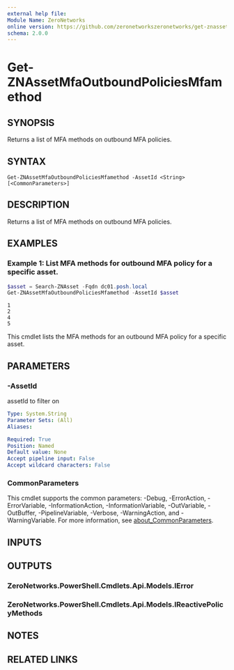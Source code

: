 ```yaml
---
external help file:
Module Name: ZeroNetworks
online version: https://github.com/zeronetworkszeronetworks/get-znassetmfaoutboundpoliciesmfamethod
schema: 2.0.0
---
```


# Get-ZNAssetMfaOutboundPoliciesMfamethod

## SYNOPSIS
Returns a list of MFA methods on outbound MFA policies.

## SYNTAX

```
Get-ZNAssetMfaOutboundPoliciesMfamethod -AssetId <String> [<CommonParameters>]
```

## DESCRIPTION
Returns a list of MFA methods on outbound MFA policies.

## EXAMPLES

### Example 1: List MFA methods for outbound MFA policy for a specific asset.
```powershell
$asset = Search-ZNAsset -Fqdn dc01.posh.local
Get-ZNAssetMfaOutboundPoliciesMfamethod -AssetId $asset        
```

```output
1
2
4
5
```

This cmdlet lists the MFA methods for an outbound MFA policy for a specific asset.

## PARAMETERS

### -AssetId
assetId to filter on

```yaml
Type: System.String
Parameter Sets: (All)
Aliases:

Required: True
Position: Named
Default value: None
Accept pipeline input: False
Accept wildcard characters: False
```

### CommonParameters
This cmdlet supports the common parameters: -Debug, -ErrorAction, -ErrorVariable, -InformationAction, -InformationVariable, -OutVariable, -OutBuffer, -PipelineVariable, -Verbose, -WarningAction, and -WarningVariable. For more information, see [about_CommonParameters](http://go.microsoft.com/fwlink/?LinkID=113216).

## INPUTS

## OUTPUTS

### ZeroNetworks.PowerShell.Cmdlets.Api.Models.IError

### ZeroNetworks.PowerShell.Cmdlets.Api.Models.IReactivePolicyMethods

## NOTES

## RELATED LINKS

